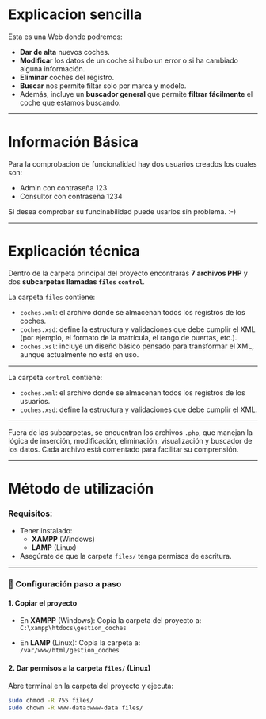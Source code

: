 # Explicacion sencilla
Esta es una Web donde podremos:
- **Dar de alta** nuevos coches.
- **Modificar** los datos de un coche si hubo un error o si ha cambiado alguna información.
- **Eliminar** coches del registro.
- **Buscar** nos permite filtar solo por marca y modelo.
- Además, incluye un **buscador general** que permite **filtrar fácilmente** el coche que estamos buscando.

---

# Información Básica 
Para la comprobacion de funcionalidad hay dos usuarios creados los cuales son:
- Admin con contraseña 123
- Consultor con contraseña 1234

Si desea comprobar su funcinabilidad puede usarlos sin problema. :-)

---

# Explicación técnica

Dentro de la carpeta principal del proyecto encontrarás **7 archivos PHP** y dos **subcarpetas llamadas `files` `control`**.

La carpeta `files` contiene:

- `coches.xml`: el archivo donde se almacenan todos los registros de los coches.
- `coches.xsd`: define la estructura y validaciones que debe cumplir el XML (por ejemplo, el formato de la matrícula, el rango de puertas, etc.).
- `coches.xsl`: incluye un diseño básico pensado para transformar el XML, aunque actualmente no está en uso.

---

La carpeta `control` contiene:

- `coches.xml`: el archivo donde se almacenan todos los registros de los usuarios.
- `coches.xsd`: define la estructura y validaciones que debe cumplir el XML.

---

Fuera de las subcarpetas, se encuentran los archivos `.php`, que manejan la lógica de inserción, modificación, eliminación, visualización y buscador de los datos. Cada archivo está comentado para facilitar su comprensión.

---

# Método de utilización 

### Requisitos:

- Tener instalado:
  - **XAMPP** (Windows)
  - **LAMP** (Linux)
- Asegúrate de que la carpeta `files/` tenga permisos de escritura.

---

### 🧰 Configuración paso a paso

#### 1. Copiar el proyecto

- En **XAMPP** (Windows):
  Copia la carpeta del proyecto a:  
  `C:\xampp\htdocs\gestion_coches`

- En **LAMP** (Linux):
  Copia la carpeta a:  
  `/var/www/html/gestion_coches`

#### 2. Dar permisos a la carpeta `files/` (Linux)

Abre terminal en la carpeta del proyecto y ejecuta:

```bash
sudo chmod -R 755 files/
sudo chown -R www-data:www-data files/
